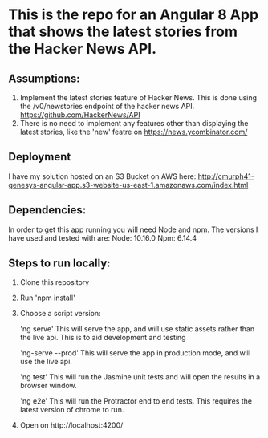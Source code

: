 # This is the repo for an Angular 8 App that shows the latest stories from the Hacker News API.

## Assumptions:
1. Implement the latest stories feature of Hacker News. This is done using the /v0/newstories endpoint of the hacker news API. https://github.com/HackerNews/API
2. There is no need to implement any features other than displaying the latest stories, like the 'new' featre on https://news.ycombinator.com/

## Deployment
I have my solution hosted on an S3 Bucket on AWS here: http://cmurph41-genesys-angular-app.s3-website-us-east-1.amazonaws.com/index.html
 

## Dependencies: 
In order to get this app running you will need Node and npm. 
The versions I have used and tested with are:
Node: 10.16.0
Npm: 6.14.4

## Steps to run locally: 
1. Clone this repository
2. Run 'npm install'
3. Choose a script version: 

    'ng serve'
    This will serve the app, and will use static assets rather than the live api. This is to aid development and testing

    'ng-serve --prod'
    This will serve the app in production mode, and will use the live api.

    'ng test' 
    This will run the Jasmine unit tests and will open the results in a browser window.

    'ng e2e'
    This will run the Protractor end to end tests. This requires the latest version of chrome to run.  
4. Open on http://localhost:4200/
